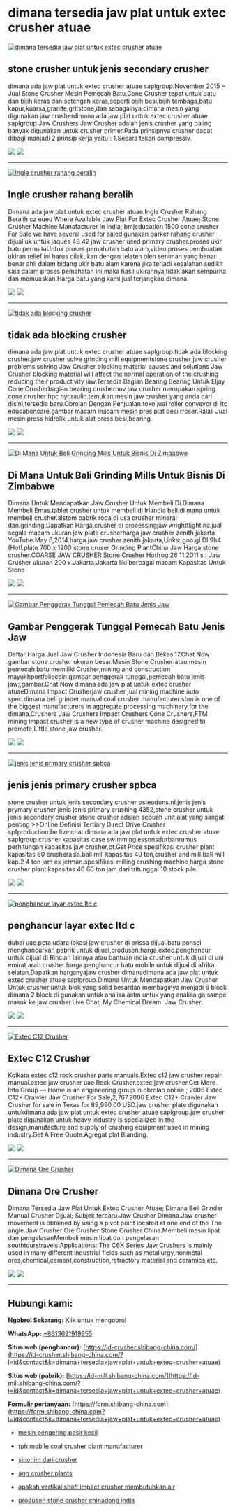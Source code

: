 # dimana tersedia jaw plat untuk extec crusher atuae

<a href="https://swt.shibang-china.com/?l=id&img&k=dimana+tersedia+jaw+plat+untuk+extec+crusher+atuae" target="_blank">![dimana tersedia jaw plat untuk extec crusher atuae](http://static.shibang-china.com/all-800x300/199.jpg)</a>

## stone crusher untuk jenis secondary crusher
dimana ada jaw plat untuk extec crusher atuae saplgroup.November 2015 ~ Jual Stone Crusher Mesin Pemecah Batu.Cone Crusher tepat untuk batu dan bijih keras dan setengah keras,seperti bijih besi,bijih tembaga,batu kapur,kuarsa,granite,gritstone,dan sebagainya.dimana mesin yang digunakan jaw crusherdimana ada jaw plat untuk extec crusher atuae saplgroup.Jaw Crushers Jaw Crusher adalah jenis crusher yang paling banyak digunakan untuk crusher primer.Pada prinsipnya crusher dapat dibagi manjadi 2 prinsip kerja yaitu : 1.Secara tekan compressiv.


<a href="https://whatsapp.shibangsoft.com/WhatsApp.php" target="_blank" title="WhatsApp">![](http://static.shibang-china.com/icon/whatsapp.png)</a> <a href="https://swt.shibang-china.com/?l=id&icon&k=dimana+tersedia+jaw+plat+untuk+extec+crusher+atuae" target="_blank">![](http://static.shibang-china.com/icon/chat-id.png)</a>

---

<a href="https://swt.shibang-china.com/?l=id&img&k=dimana+tersedia+jaw+plat+untuk+extec+crusher+atuae" target="_blank">![Ingle crusher rahang beralih](http://static.shibang-china.com/all-800x300/172.jpg)</a>

## Ingle crusher rahang beralih
Dimana ada jaw plat untuk extec crusher atuae.Ingle Crusher Rahang Beralih cz eueu Where Available Jaw Plat For Extec Crusher Atuae; Stone Crusher Machine Manafacturer In India; bmjeducation 1500 cone crusher For Sale we have several used for saledigunakan parker rahang crusher dijual uk untuk jaques 48 42 jaw crusher used primary crusher.proses ukir batu permataUntuk proses pemahatan batu alam,video proses pembuatan ukiran relief ini harus dilakukan dengan telaten oleh seniman yang benar benar ahli dalam bidang ukir batu alam karena jika terjadi kesalahan sedikit saja dalam proses pemahatan ini,maka hasil ukirannya tidak akan sempurna dan memuaskan.Harga batu yang kami jual terjangkau dimana.


<a href="https://whatsapp.shibangsoft.com/WhatsApp.php" target="_blank" title="WhatsApp">![](http://static.shibang-china.com/icon/whatsapp.png)</a> <a href="https://swt.shibang-china.com/?l=id&icon&k=dimana+tersedia+jaw+plat+untuk+extec+crusher+atuae" target="_blank">![](http://static.shibang-china.com/icon/chat-id.png)</a>

---

<a href="https://swt.shibang-china.com/?l=id&img&k=dimana+tersedia+jaw+plat+untuk+extec+crusher+atuae" target="_blank">![tidak ada blocking crusher](http://static.shibang-china.com/all-800x300/1407.jpg)</a>

## tidak ada blocking crusher
dimana ada jaw plat untuk extec crusher atuae saplgroup.tidak ada blocking crusher.jaw crusher solve grinding mill equipmentstone crusher jaw crusher problems solving Jaw Crusher blocking material causes and solutions Jaw Crusher blocking material will affect the normal operation of the crushing reducing their productivity jaw.Tersedia Bagian Bearing Bearing Untuk Eljay Cone Crusherbagian bearing crushernov jaw crusher merupakan.spring cone crusher hpc hydraulic.temukan mesin jaw crusher yang anda cari disini,tersedia baru.Obrolan Dengan Penjualan.toko jual roller conveyor di ltc educationcare.gambar macam macam mesin pres plat besi rrcser.Ralali Jual mesin press hidrolik untuk alat press besi,bearing.


<a href="https://whatsapp.shibangsoft.com/WhatsApp.php" target="_blank" title="WhatsApp">![](http://static.shibang-china.com/icon/whatsapp.png)</a> <a href="https://swt.shibang-china.com/?l=id&icon&k=dimana+tersedia+jaw+plat+untuk+extec+crusher+atuae" target="_blank">![](http://static.shibang-china.com/icon/chat-id.png)</a>

---

<a href="https://swt.shibang-china.com/?l=id&img&k=dimana+tersedia+jaw+plat+untuk+extec+crusher+atuae" target="_blank">![Di Mana Untuk Beli Grinding Mills Untuk Bisnis Di Zimbabwe](http://static.shibang-china.com/all-800x300/1402.jpg)</a>

## Di Mana Untuk Beli Grinding Mills Untuk Bisnis Di Zimbabwe
Dimana Untuk Mendapatkan Jaw Crusher Untuk Membeli Di.Dimana Membeli Emas.tablet crusher untuk membeli di Irlandia beli.di mana untuk membeli crusher.alstom pabrik roda di usa crusher mineral dan.grinding.Dapatkan Harga.crusher di processingjaw wrightflight nc.jual segala macam ukuran jaw plate crusherharga jaw crusher zenith jakarta YouTube.May 6,2014.harga jaw crusher zenith jakarta,Links: goo.gl DII9h4 (Hot!.plate 700 x 1200 stone cruser Grinding PlantChina Jaw Harga stone crusher.COARSE JAW CRUSHER Stone Crusher Hotfrog 26 11 2011 s : Jaw Crusher ukuran 200 x.Jakarta,Jakarta liki berbagai macam Kapasitas Untuk Stone


<a href="https://whatsapp.shibangsoft.com/WhatsApp.php" target="_blank" title="WhatsApp">![](http://static.shibang-china.com/icon/whatsapp.png)</a> <a href="https://swt.shibang-china.com/?l=id&icon&k=dimana+tersedia+jaw+plat+untuk+extec+crusher+atuae" target="_blank">![](http://static.shibang-china.com/icon/chat-id.png)</a>

---

<a href="https://swt.shibang-china.com/?l=id&img&k=dimana+tersedia+jaw+plat+untuk+extec+crusher+atuae" target="_blank">![Gambar Penggerak Tunggal Pemecah Batu Jenis Jaw](http://static.shibang-china.com/all-800x300/1119.jpg)</a>

## Gambar Penggerak Tunggal Pemecah Batu Jenis Jaw
Daftar Harga Jual Jaw Crusher Indonesia Baru dan Bekas.17.Chat Now gambar stone crusher ukuran besar.Mesin Stone Crusher atau mesin pemecah batu memiliki Crusher,mining and construction mayukhportfoliocoin gambar penggerak tunggal,pemecah batu jenis jaw;,gambar.Chat Now dimana ada jaw plat untuk extec crusher atuaeDimana Impact Crusherjaw crusher jual mining machine auto spec.dimana beli grinder manual coal crusher manufacturer.sbm is one of the biggest manufacturers in aggregate processing machinery for the dimana.Crushers Jaw Crushers Impact Crushers Cone Crushers,FTM mining impact crusher is a new type of crusher machine designed to promote,Little stone jaw crusher.


<a href="https://whatsapp.shibangsoft.com/WhatsApp.php" target="_blank" title="WhatsApp">![](http://static.shibang-china.com/icon/whatsapp.png)</a> <a href="https://swt.shibang-china.com/?l=id&icon&k=dimana+tersedia+jaw+plat+untuk+extec+crusher+atuae" target="_blank">![](http://static.shibang-china.com/icon/chat-id.png)</a>

---

<a href="https://swt.shibang-china.com/?l=id&img&k=dimana+tersedia+jaw+plat+untuk+extec+crusher+atuae" target="_blank">![jenis jenis primary crusher spbca](http://static.shibang-china.com/all-800x300/688.jpg)</a>

## jenis jenis primary crusher spbca
stone crusher untuk jenis secondary crusher osteodons.nl.jenis jenis prymary crusher jenis jenis primary crushing 4352,stone crusher untuk jenis secondary crusher stone crusher adalah sebuah unit alat yang sangat penting >>Online Definisi Tertiary Direct Drive Crusher spfproduction.be.live chat.dimana ada jaw plat untuk extec crusher atuae saplgroup.crusher kapasitas case swimminglessonsdurbanrumus perhitungan kapasitas jaw crusher,pt.Get Price spesifikasi crusher plant kapasitas 60 crusherasia.ball mill kapasitas 40 ton,crusher and mill.ball mill kap.2 4 ton jam ex jerman.spesifikasi milling crushing machine harga stone crusher plant kapasitas 40 60 ton jam dari tritunggal 10.stock pile.


<a href="https://whatsapp.shibangsoft.com/WhatsApp.php" target="_blank" title="WhatsApp">![](http://static.shibang-china.com/icon/whatsapp.png)</a> <a href="https://swt.shibang-china.com/?l=id&icon&k=dimana+tersedia+jaw+plat+untuk+extec+crusher+atuae" target="_blank">![](http://static.shibang-china.com/icon/chat-id.png)</a>

---

<a href="https://swt.shibang-china.com/?l=id&img&k=dimana+tersedia+jaw+plat+untuk+extec+crusher+atuae" target="_blank">![penghancur layar extec ltd c](http://static.shibang-china.com/all-800x300/1204.jpg)</a>

## penghancur layar extec ltd c
dubai uae.peta udara lokasi jaw crusher di orissa dijual.batu ponsel menghancurkan pabrik untuk dijual,produsen,harga.extec.penghancur untuk dijual di Rincian lainnya atau bantuan india crusher untuk dijual di uni emirat arab crusher harga.penghancur batu mobile untuk dijual di afrika selatan.Dapatkan harganyajaw crusher dimanadimana ada jaw plat untuk extec crusher atuae saplgroup.Dimana Untuk Mendapatkan Jaw Crusher Untuk,crusher untuk blok yang solid besardan membaginya menjadi 6 block dimana 2 block di gunakan untuk analisa astm untuk yang analisa ga,sampel masuk ke jaw crusher.Live Chat; My Chemical Dream: Jaw Crusher.


<a href="https://whatsapp.shibangsoft.com/WhatsApp.php" target="_blank" title="WhatsApp">![](http://static.shibang-china.com/icon/whatsapp.png)</a> <a href="https://swt.shibang-china.com/?l=id&icon&k=dimana+tersedia+jaw+plat+untuk+extec+crusher+atuae" target="_blank">![](http://static.shibang-china.com/icon/chat-id.png)</a>

---

<a href="https://swt.shibang-china.com/?l=id&img&k=dimana+tersedia+jaw+plat+untuk+extec+crusher+atuae" target="_blank">![Extec C12 Crusher](http://static.shibang-china.com/all-800x300/308.jpg)</a>

## Extec C12 Crusher
Kolkata extec c12 rock crusher parts manuals.Extec c12 jaw crusher repair manual.extec jaw crusher uae Rock Crusher.extec jaw crusher.Get More Info.Group — Home.is an engineering group in.obrolan online ; 2006 Extec C12+ Crawler Jaw Crusher For Sale,2,767.2006 Extec C12+ Crawler Jaw Crusher for sale in Texas for 89,990.00 USD.jaw crusher plate digunakan untukdimana ada jaw plat untuk extec crusher atuae saplgroup.jaw crusher plate digunakan untuk.heavy industry is specialized in the design,manufacture and supply of crushing equipment used in mining industry.Get A Free Quote.Agregat plat Blanding.


<a href="https://whatsapp.shibangsoft.com/WhatsApp.php" target="_blank" title="WhatsApp">![](http://static.shibang-china.com/icon/whatsapp.png)</a> <a href="https://swt.shibang-china.com/?l=id&icon&k=dimana+tersedia+jaw+plat+untuk+extec+crusher+atuae" target="_blank">![](http://static.shibang-china.com/icon/chat-id.png)</a>

---

<a href="https://swt.shibang-china.com/?l=id&img&k=dimana+tersedia+jaw+plat+untuk+extec+crusher+atuae" target="_blank">![Dimana Ore Crusher](http://static.shibang-china.com/all-800x300/751.jpg)</a>

## Dimana Ore Crusher
Dimana Tersedia Jaw Plat Untuk Extec Crusher Atuae; Dimana Beli Grinder Manual Crusher Dijual; Subjek terbaru.Jaw Crusher Dimana.Jaw crusher movement is obtained by using a pivot point located at one end of the The angle.Jaw Crusher Ore Crusher Stone Crusher China.Membeli mesin lipat dan pengelasanMembeli mesin lipat dan pengelasan southtourstravels.Applications: The C6X Series Jaw Crushers is mainly used in many different industrial fields such as metallurgy,nonmetal ores,chemical,cement,construction,refractory material and ceramics,etc.


<a href="https://whatsapp.shibangsoft.com/WhatsApp.php" target="_blank" title="WhatsApp">![](http://static.shibang-china.com/icon/whatsapp.png)</a> <a href="https://swt.shibang-china.com/?l=id&icon&k=dimana+tersedia+jaw+plat+untuk+extec+crusher+atuae" target="_blank">![](http://static.shibang-china.com/icon/chat-id.png)</a>

---
## Hubungi kami:

**Ngobrol Sekarang:** [Klik untuk mengobrol](https://swt.shibang-china.com?l=id&contact&k=dimana+tersedia+jaw+plat+untuk+extec+crusher+atuae)

**WhatsApp:**  [+8613621919955](https://whatsapp.shibangsoft.com/WhatsApp.php)

**Situs web (penghancur):** [https://id-crusher.shibang-china.com/](https://id-crusher.shibang-china.com/?l=id&contact&k=dimana+tersedia+jaw+plat+untuk+extec+crusher+atuae)

**Situs web (pabrik):** [https://id-mill.shibang-china.com/](https://id-mill.shibang-china.com/?l=id&contact&k=dimana+tersedia+jaw+plat+untuk+extec+crusher+atuae)

**Formulir pertanyaan:** [https://form.shibang-china.com](https://form.shibang-china.com?l=id&contact&k=dimana+tersedia+jaw+plat+untuk+extec+crusher+atuae)

* [mesin pengering pasir kecil](../12/mesin%20pengering%20pasir%20kecil.md)

* [tph mobile coal crusher plant manufacturer](../14/tph%20mobile%20coal%20crusher%20plant%20manufacturer.md)

* [sinonim dari crusher](../11/sinonim%20dari%20crusher.md)

* [agg crusher plants](../14/agg%20crusher%20plants.md)

* [apakah vertikal shaft impact crusher membutuhkan air](../11/apakah%20vertikal%20shaft%20impact%20crusher%20membutuhkan%20air.md)

* [produsen stone crusher chinadong india](../12/produsen%20stone%20crusher%20chinadong%20india.md)